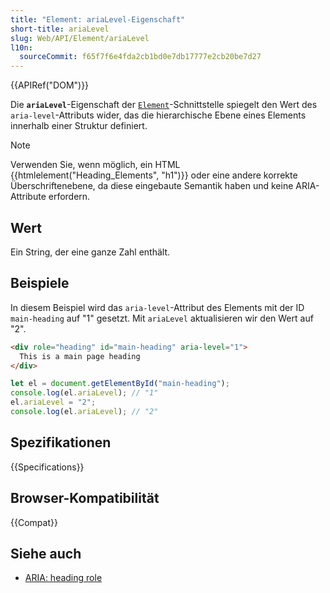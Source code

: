 ```yaml
---
title: "Element: ariaLevel-Eigenschaft"
short-title: ariaLevel
slug: Web/API/Element/ariaLevel
l10n:
  sourceCommit: f65f7f6e4fda2cb1bd0e7db17777e2cb20be7d27
---
```


{{APIRef("DOM")}}

Die **`ariaLevel`**-Eigenschaft der [`Element`](/de/docs/Web/API/Element)-Schnittstelle spiegelt den Wert des `aria-level`-Attributs wider, das die hierarchische Ebene eines Elements innerhalb einer Struktur definiert.

> [!NOTE]
> Verwenden Sie, wenn möglich, ein HTML {{htmlelement("Heading_Elements", "h1")}} oder eine andere korrekte Überschriftenebene, da diese eingebaute Semantik haben und keine ARIA-Attribute erfordern.

## Wert

Ein String, der eine ganze Zahl enthält.

## Beispiele

In diesem Beispiel wird das `aria-level`-Attribut des Elements mit der ID `main-heading` auf "1" gesetzt. Mit `ariaLevel` aktualisieren wir den Wert auf "2".

```html
<div role="heading" id="main-heading" aria-level="1">
  This is a main page heading
</div>
```

```js
let el = document.getElementById("main-heading");
console.log(el.ariaLevel); // "1"
el.ariaLevel = "2";
console.log(el.ariaLevel); // "2"
```

## Spezifikationen

{{Specifications}}

## Browser-Kompatibilität

{{Compat}}

## Siehe auch

- [ARIA: heading role](/de/docs/Web/Accessibility/ARIA/Reference/Roles/heading_role)
